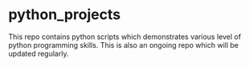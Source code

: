 # python_projects
This repo contains python scripts which demonstrates various level of python programming skills. This is also an ongoing repo which will be updated regularly. 
